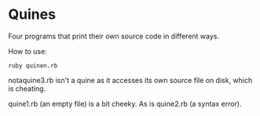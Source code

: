 Quines
======

Four programs that print their own source code in different ways.

How to use:
```
ruby quinen.rb
```

notaquine3.rb isn't a quine as it accesses its own source file on disk, which is cheating.

quine1.rb (an empty file) is a bit cheeky. As is quine2.rb (a syntax error).

